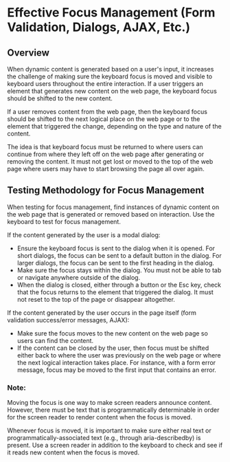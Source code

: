 # Effective Focus Management (Form Validation, Dialogs, AJAX, Etc.)

## Overview

When dynamic content is generated based on a user's input, it increases the challenge of making sure the keyboard focus is moved and visible to keyboard users throughout the entire interaction. If a user triggers an element that generates new content on the web page, the keyboard focus should be shifted to the new content.

If a user removes content from the web page, then the keyboard focus should be shifted to the next logical place on the web page or to the element that triggered the change, depending on the type and nature of the content.

The idea is that keyboard focus must be returned to where users can continue from where they left off on the web page after generating or removing the content. It must not get lost or moved to the top of the web page where users may have to start browsing the page all over again.

## Testing Methodology for Focus Management

When testing for focus management, find instances of dynamic content on the web page that is generated or removed based on interaction. Use the keyboard to test for focus management.

If the content generated by the user is a modal dialog:

- Ensure the keyboard focus is sent to the dialog when it is opened. For short dialogs, the focus can be sent to a default button in the dialog. For larger dialogs, the focus can be sent to the first heading in the dialog.
- Make sure the focus stays within the dialog. You must not be able to tab or navigate anywhere outside of the dialog.
- When the dialog is closed, either through a button or the Esc key, check that the focus returns to the element that triggered the dialog. It must not reset to the top of the page or disappear altogether.

If the content generated by the user occurs in the page itself (form validation success/error messages, AJAX):

- Make sure the focus moves to the new content on the web page so users can find the content.
- If the content can be closed by the user, then focus must be shifted either back to where the user was previously on the web page or where the next logical interaction takes place. For instance, with a form error message, focus may be moved to the first input that contains an error.

### Note:

Moving the focus is one way to make screen readers announce content. However, there must be text that is programmatically determinable in order for the screen reader to render content when the focus is moved.

Whenever focus is moved, it is important to make sure either real text or programmatically-associated text (e.g., through aria-describedby) is present. Use a screen reader in addition to the keyboard to check and see if it reads new content when the focus is moved.
